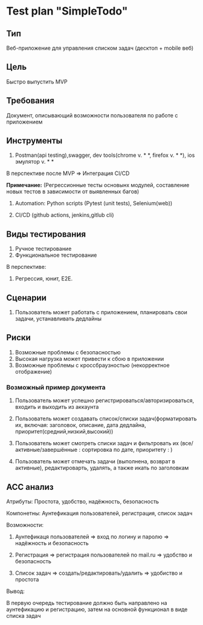# Test plan "SimpleTodo"

## Тип ##

Веб-приложение для управления списком задач (десктоп + mobile веб)

## Цель ##

Быстро выпустить MVP

## Требования ##

Документ, описывающий возможности пользователя по работе с приложением

## Инструменты ##

1. Postman(api testing),swagger, dev tools(chrome v. * *, firefox v. * *), ios эмулятор  v. * *

В перспективе после MVP => Интеграция CI/CD 

__Примечание:__ (Регрессионные тесты основынх модулей, составление новых тестов в зависимости от выявленных багов)

1. Automation: Python scripts (Pytest (unit tests), Selenium(web))


3. CI/CD (github actions, jenkins,gitlub cli)

## Виды тестирования ##

1. Ручное тестирование
2. Функциональное тестирование

В перспективе:
1. Регрессия, юнит, E2E.

## Сценарии ##

1. Пользователь может работать с приложением, планировать свои задачи, устанавливать дедлайны

## Риски ##

1. Возможные проблемы с безопасностью
2. Высокая нагрузка может привести к сбою в приложении
3. Возможные проблемы с кроссбраузностью (некорректное отображение)


### Возможный пример документа ###

1. Пользователь может успешно регистрироваться/авторизироваться, входить и выходить из аккаунта

2. Пользователь может создавать список/списки задач(форматировать их, включая: заголовок, описание, дата дедлайна, приоритет(средний,низкий,высокий))

3. Пользователь может смотреть списки задач и фильтровать их (все/активные/завершённые : сортировка по дате, приоритету : )

4. Пользователь может отмечать задачи (выполнена, возврат в активные), редактироварть, удалять, а также икать по заголовкам

## ACC анализ ##

Атрибуты: Простота, удобство, надёжность, безопасность

Компонетны:  Аунтефикация пользователей, регистрация, список задач 

Возможности: 

1) Аунтефикаця пользователей => вход по логину и паролю => надёжность и безопасность

2) Регистрация => регистрация пользователей по mail.ru => удобство и безопасность

3) Список задач => создать/редактировать/удалить => удобиство и простота

Вывод:

В первую очередь тестирование должно быть направлено на аунтефикацию и регистрацию, затем на основной функционал в виде списка задач

